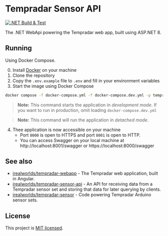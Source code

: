 # Tempradar Sensor API
[![.NET Build & Test](https://github.com/irealworlds/tempradar-api/actions/workflows/dotnet.yml/badge.svg)](https://github.com/irealworlds/tempradar-api/actions/workflows/dotnet.yml)

The .NET WebApi powering the Tempradar web app, built using ASP.NET 8.

## Running
Using Docker Compose.

0. Install [Docker](https://www.docker.com/) on your machine
1. Clone the repository
2. Copy the `.env.example` file to `.env` and fill in your environment variables
3. Start the image using Docker Compose

```sh
docker compose -f docker-compose.yml -f docker-compose.dev.yml -p tempradar-sensor up --remove-orphans -d --build
```
> **Note:** This command starts the application in _development mode_. If you want to run in production, omit loading `docker-compose.dev.yml`

> **Note:** This command will run the application in _detached mode_.

4. Thee application is now accessible on your machine
    - Port `8000` is open to HTTPS and port `8001` is open to HTTP.
    - You can access Swagger on your local machine at http://localhost:8001/swagger or https://localhost:8000/swagger

## See also
- [irealworlds/tempradar-webapp](https://github.com/irealworlds/tempradar-webapp) - The Tempradar web application, built in Angular.
- [irealworlds/tempradar-sensor-api](https://github.com/irealworlds/tempradar-sensor-api) - An API for receiving data from a Tempradar sensor set and storing that data for later querying by clients.
- [irealworlds/tempradar-sensor](https://github.com/irealworlds/tempradar-sensor) - Code powering Tempradar Arduino sensor sets.

## License
This project is [MIT licensed](LICENSE).
